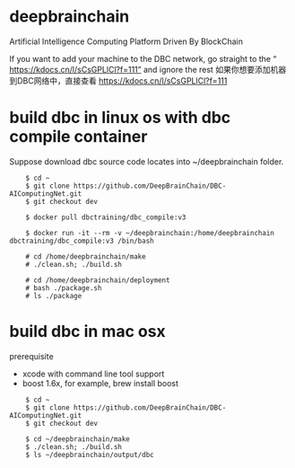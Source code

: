 # deepbrainchain
Artificial Intelligence Computing Platform Driven By BlockChain

If you want to add your machine to the DBC network, go straight to the “ https://kdocs.cn/l/sCsGPLlCl?f=111” and ignore the rest
如果你想要添加机器到DBC网络中，直接查看 https://kdocs.cn/l/sCsGPLlCl?f=111


# build dbc in linux os with dbc compile container
Suppose download dbc source code locates into ~/deepbrainchain folder.
```
    $ cd ~
    $ git clone https://github.com/DeepBrainChain/DBC-AIComputingNet.git
    $ git checkout dev
    
    $ docker pull dbctraining/dbc_compile:v3
    
    $ docker run -it --rm -v ~/deepbrainchain:/home/deepbrainchain dbctraining/dbc_compile:v3 /bin/bash
    
    # cd /home/deepbrainchain/make
    # ./clean.sh; ./build.sh
    
    # cd /home/deepbrainchain/deployment
    # bash ./package.sh
    # ls ./package
```


# build dbc in mac osx
   
prerequisite

* xcode with command line tool support
* boost 1.6x, for example, brew install boost    

   
```
    $ cd ~
    $ git clone https://github.com/DeepBrainChain/DBC-AIComputingNet.git
    $ git checkout dev
    
    $ cd ~/deepbrainchain/make
    $ ./clean.sh; ./build.sh
    $ ls ~/deepbrainchain/output/dbc 
```

    

